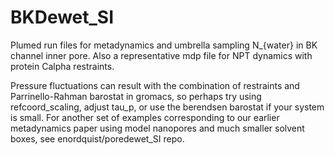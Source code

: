 # BKDewet_SI
Plumed run files for metadynamics and umbrella sampling N_{water} in BK channel inner pore.
Also a representative mdp file for NPT dynamics with protein Calpha restraints.

Pressure fluctuations can result with the combination of restraints and Parrinello-Rahman barostat in
gromacs, so perhaps try using refcoord_scaling, adjust tau_p, or use the berendsen barostat if your system
is small. For another set of examples corresponding to our earlier metadynamics paper using
model nanopores and much smaller solvent boxes, see enordquist/poredewet_SI repo.
